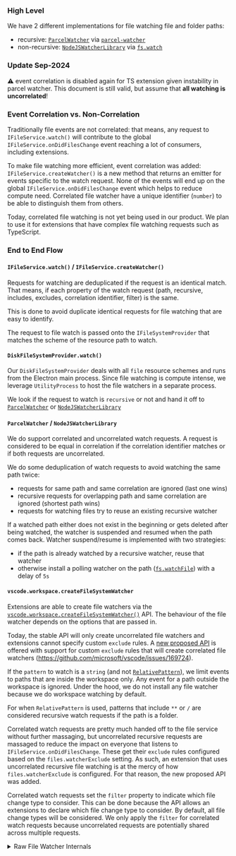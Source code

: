 ### High Level

We have 2 different implementations for file watching file and folder paths:
- recursive: [`ParcelWatcher`](https://github.com/microsoft/vscode/blob/5bc9d1d7850cc9d88ea3fb117de70acba68579c6/src/vs/platform/files/node/watcher/parcel/parcelWatcher.ts#L61) via [`parcel-watcher`](https://github.com/parcel-bundler/watcher)
- non-recursive: [`NodeJSWatcherLibrary`](https://github.com/microsoft/vscode/blob/5bc9d1d7850cc9d88ea3fb117de70acba68579c6/src/vs/platform/files/node/watcher/nodejs/nodejsWatcherLib.ts#L21) via [`fs.watch`](https://nodejs.org/docs/latest/api/fs.html#fswatchfilename-options-listener)

### Update Sep-2024
⚠️ event correlation is disabled again for TS extension given instability in parcel watcher. This document is still valid, but assume that **all watching is uncorrelated**!

### Event Correlation vs. Non-Correlation
Traditionally file events are not correlated: that means, any request to `IFileService.watch()` will contribute to the global `IFileService.onDidFilesChange` event reaching a lot of consumers, including extensions.

To make file watching more efficient, event correlation was added: `IFileService.createWatcher()` is a new method that returns an emitter for events specific to the watch request. None of the events will end up on the global `IFileService.onDidFilesChange` event which helps to reduce compute need. Correlated file watcher have a unique identifier (`number`) to be able to distinguish them from others.

Today, correlated file watching is not yet being used in our product. We plan to use it for extensions that have complex file watching requests such as TypeScript.

### End to End Flow

#### `IFileService.watch()` / `IFileService.createWatcher()`

Requests for watching are deduplicated if the request is an identical match. That means, if each property of the watch request (path, recursive, includes, excludes, correlation identifier, filter) is the same. 

This is done to avoid duplicate identical requests for file watching that are easy to identify.

The request to file watch is passed onto the `IFileSystemProvider` that matches the scheme of the resource path to watch.

#### `DiskFileSystemProvider.watch()`

Our `DiskFileSystemProvider` deals with all `file` resource schemes and runs from the Electron main process. Since file watching is compute intense, we leverage `UtilityProcess` to host the file watchers in a separate process.

We look if the request to watch is `recursive` or not and hand it off to [`ParcelWatcher`](https://github.com/microsoft/vscode/blob/5bc9d1d7850cc9d88ea3fb117de70acba68579c6/src/vs/platform/files/node/watcher/parcel/parcelWatcher.ts#L61) or [`NodeJSWatcherLibrary`](https://github.com/microsoft/vscode/blob/5bc9d1d7850cc9d88ea3fb117de70acba68579c6/src/vs/platform/files/node/watcher/nodejs/nodejsWatcherLib.ts#L21)

#### `ParcelWatcher` / `NodeJSWatcherLibrary`

We do support correlated and uncorrelated watch requests. A request is considered to be equal in correlation if the correlation identifier matches or if both requests are uncorrelated.

We do some deduplication of watch requests to avoid watching the same path twice:
- requests for same path and same correlation are ignored (last one wins)
- recursive requests for overlapping path and same correlation are ignored (shortest path wins)
- requests for watching files try to reuse an existing recursive watcher

If a watched path either does not exist in the beginning or gets deleted after being watched, the watcher is suspended and resumed when the path comes back. Watcher suspend/resume is implemented with two strategies:
- if the path is already watched by a recursive watcher, reuse that watcher
- otherwise install a polling watcher on the path ([`fs.watchFile`](https://nodejs.org/docs/latest/api/fs.html#fswatchfilefilename-options-listener)) with a delay of `5s`

#### `vscode.workspace.createFileSystemWatcher`

Extensions are able to create file watchers via the [`vscode.workspace.createFileSystemWatcher()`](https://github.com/microsoft/vscode/blob/5bc9d1d7850cc9d88ea3fb117de70acba68579c6/src/vscode-dts/vscode.d.ts#L13272) API. The behaviour of the file watcher depends on the options that are passed in.

Today, the stable API will only create uncorrelated file watchers and extensions cannot specify custom `exclude` rules. A [new proposed API](https://github.com/microsoft/vscode/blob/5bc9d1d7850cc9d88ea3fb117de70acba68579c6/src/vscode-dts/vscode.proposed.createFileSystemWatcher.d.ts#L49) is offered with support for custom `exclude` rules that will create correlated file watchers (https://github.com/microsoft/vscode/issues/169724).

If the `pattern` to watch is a `string` (and not [`RelativePattern`](https://github.com/microsoft/vscode/blob/5bc9d1d7850cc9d88ea3fb117de70acba68579c6/src/vscode-dts/vscode.d.ts#L2219)), we limit events to paths that are inside the workspace only. Any event for a path outside the workspace is ignored. Under the hood, we do not install any file watcher because we do workspace watching by default.

For when `RelativePattern` is used, patterns that include `**` or `/` are considered recursive watch requests if the path is a folder.

Correlated watch requests are pretty much handed off to the file service without further massaging, but uncorrelated recursive requests are massaged to reduce the impact on everyone that listens to `IFileService.onDidFilesChange`. These get their `exclude` rules configured based on the `files.watcherExclude` setting. As such, an extension that uses uncorrelated recursive file watching is at the mercy of how `files.watcherExclude` is configured. For that reason, the new proposed API was added.

Correlated watch requests set the `filter` property to indicate which file change type to consider. This can be done because the API allows an extensions to declare which file change type to consider. By default, all file change types will be considered. We only apply the `filter` for correlated watch requests because uncorrelated requests are potentially shared across multiple requests.

<details>
  <summary>Raw File Watcher Internals</summary>
  

**`node.js / parcel watcher library`**
- requests for non existing paths are ignored unless correlated
- requests for same path and same correlation (including `undefined`) are ignored (last one wins)
- recursive requests for overlapping path and same correlation are ignored (shortest path wins)
- non-recursive requests for files try to reuse an existing recursive watcher
- requests for a path that gets deleted later maybe rewatched by reusing an existing recursive watcher or via `fs.watchFile`

**`DiskFileSystemProvider`**
- every request to `watch` is passed through and not deduplicated in any way

**`IFileService`**
- requests that are identical (`resource` and `options`) are deduplicated
- uncorrelated watch requests emit globally via `onDidFilesChange`
- correlated watch requests emit only to the one that requested the watch

**`createFileSystemWatcher`**
- correlates if new proposed API is used that allows to pass in `excludes`
- if pattern is a `string` we assume workspace watch mode
  - any "out of workspace" events are ignored
  - no request to watch is sent to the file service assuming the workspace is already watched
- patterns with a `**` or `/` are treated as recursive watch requests if the path is a folder, otherwise non-recursive
- correlated watch requests
  - get to match on events from same correlation identifier
- uncorrelated watch requests 
  - get to match on events from all other uncorrelated watchers
  - `exclude` rules are automatically added from `files.watcherExclude` setting to recursive watch requests
  - `include` rules will be computed for non-recursive watchers that are inside the workspace to match on configured `exclude` rules as a way to prevent duplicate events from non-recursive and recursive watchers inside the workspace
    - if no `exclude` rules are configured, the non-recursive watcher is ignored
</details>

